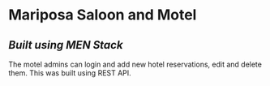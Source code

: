 # Mariposa Saloon and Motel

## _Built using MEN Stack_

The motel admins can login and add new hotel reservations, edit and delete them. This was built using REST API.